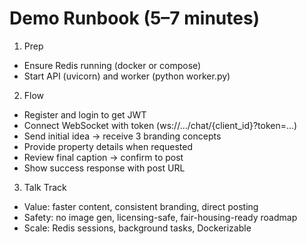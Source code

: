 # Demo Runbook (5–7 minutes)

1) Prep
- Ensure Redis running (docker or compose)
- Start API (uvicorn) and worker (python worker.py)

2) Flow
- Register and login to get JWT
- Connect WebSocket with token (ws://.../chat/{client_id}?token=...)
- Send initial idea → receive 3 branding concepts
- Provide property details when requested
- Review final caption → confirm to post
- Show success response with post URL

3) Talk Track
- Value: faster content, consistent branding, direct posting
- Safety: no image gen, licensing-safe, fair-housing-ready roadmap
- Scale: Redis sessions, background tasks, Dockerizable
